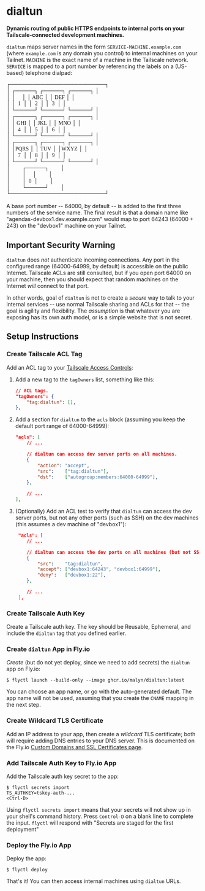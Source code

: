 # dialtun

**Dynamic routing of public HTTPS endpoints to internal ports on your
Tailscale-connected development machines.**

`dialtun` maps server names in the form `SERVICE-MACHINE.example.com` (where
`example.com` is any domain you control) to internal machines on your Tailnet.
`MACHINE` is the exact name of a machine in the Tailscale network. `SERVICE` is
mapped to a port number by referencing the labels on a (US-based) telephone
dialpad:

<pre style="font-family: Menlo; line-height: 1.2em;">
┌─────────────────────────┐
│ ┌─────┐ ┌─────┐ ┌─────┐ │
│ │     │ │ ABC │ │ DEF │ │
│ │  1  │ │  2  │ │  3  │ │
│ └─────┘ └─────┘ └─────┘ │
│ ┌─────┐ ┌─────┐ ┌─────┐ │
│ │ GHI │ │ JKL │ │ MNO │ │
│ │  4  │ │  5  │ │  6  │ │
│ └─────┘ └─────┘ └─────┘ │
│ ┌─────┐ ┌─────┐ ┌─────┐ │
│ │PQRS │ │ TUV │ │WXYZ │ │
│ │  7  │ │  8  │ │  9  │ │
│ └─────┘ └─────┘ └─────┘ │
│         ┌─────┐         │
│         │     │         │
│         │  0  │         │
│         └─────┘         │
└─────────────────────────┘
</pre>

A base port number -- 64000, by default -- is added to the first three numbers
of the service name. The final result is that a domain name like
"agendas-devbox1.dev.example.com" would map to port 64243 (64000 + 243) on the
"devbox1" machine on your Tailnet.

## Important Security Warning

`dialtun` does _not_ authenticate incoming connections. Any port in the
configured range (64000-64999, by default) is accessible on the public Internet.
Tailscale ACLs are still consulted, but if you open port 64000 on your machine,
then you should expect that random machines on the Internet _will_ connect to
that port.

In other words, goal of `dialtun` is not to create a _secure_ way to talk to
your internal services -- use normal Tailscale sharing and ACLs for that -- the
goal is agility and flexibility. The _assumption_ is that whatever you are
exposing has its own auth model, or is a simple website that is not secret.

## Setup Instructions

### Create Tailscale ACL Tag

Add an ACL tag to your
[Tailscale Access Controls](https://login.tailscale.com/admin/acls):

1. Add a new tag to the `tagOwners` list, something like this:

    ```json
    // ACL tags.
    "tagOwners": {
        "tag:dialtun": [],
    },
    ```

2. Add a section for `dialtun` to the `acls` block (assuming you keep the
   default port range of 64000-64999):

    ```json
    "acls": [
        // ...

        // dialtun can access dev server ports on all machines.
        {
            "action": "accept",
            "src":    ["tag:dialtun"],
            "dst":    ["autogroup:members:64000-64999"],
        },

        // ...
    ],
    ```

3. (Optionally) Add an ACL test to verify that `dialtun` can access the dev
   server ports, but not any other ports (such as SSH) on the dev machines (this
   assumes a dev machine of "devbox1"):

    ```json
     "acls": [
        // ...

        // dialtun can access the dev ports on all machines (but not SSH).
        {
            "src":    "tag:dialtun",
            "accept": ["devbox1:64243", "devbox1:64999"],
            "deny":   ["devbox1:22"],
        },

        // ...
     ],
    ```

### Create Tailscale Auth Key

Create a Tailscale auth key. The key should be Reusable, Ephemeral, and include
the `dialtun` tag that you defined earlier.

### Create `dialtun` App in Fly.io

_Create_ (but do not yet deploy, since we need to add secrets) the `dialtun` app
on Fly.io:

```shell
$ flyctl launch --build-only --image ghcr.io/malyn/dialtun:latest
```

You can choose an app name, or go with the auto-generated default. The app name
will not be used, assuming that you create the `CNAME` mapping in the next step.

### Create Wildcard TLS Certificate

Add an IP address to your app, then create a _wildcard_ TLS certificate; both
will require adding DNS entries to your DNS server. This is documented on the
Fly.io
[Custom Domains and SSL Certificates page](https://fly.io/docs/app-guides/custom-domains-with-fly/).

### Add Tailscale Auth Key to Fly.io App

Add the Tailscale auth key secret to the app:

```shell
$ flyctl secrets import
TS_AUTHKEY=tskey-auth-...
<Ctrl-D>
```

Using `flyctl secrets import` means that your secrets will not show up in your
shell's command history. Press `Control-D` on a blank line to complete the
input. `flyctl` will respond with "Secrets are staged for the first deployment"

### Deploy the Fly.io App

Deploy the app:

```shell
$ flyctl deploy
```

That's it! You can then access internal machines using `dialtun` URLs.
